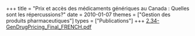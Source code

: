 +++
title = "Prix et accès des médicaments génériques au Canada : Quelles sont les répercussions?"
date = 2010-01-07
themes = ["Gestion des produits pharmaceutiques"]
types = ["Publications"]
+++
[2.34-GenDrugPricing\_Final\_FRENCH.pdf](/files/2.34-GenDrugPricing_Final_FRENCH.pdf)
